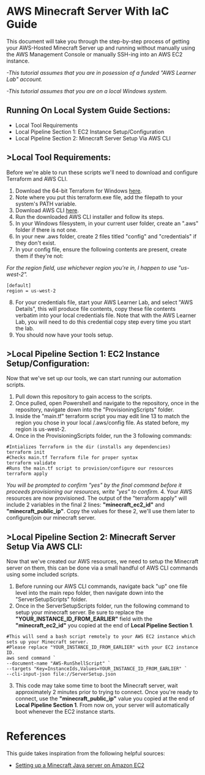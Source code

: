 # AWS Minecraft Server With IaC Guide

This document will take you through the step-by-step process of getting your AWS-Hosted Minecraft Server up and running without manually using the AWS Management Console or manually SSH-ing into an AWS EC2 instance. 

_-This tutorial assumes that you are in posession of a funded "AWS Learner Lab" account._

_-This tutorial assumes that you are on a local Windows system._

## Running On Local System Guide Sections:
- Local Tool Requirements
- Local Pipeline Section 1: EC2 Instance Setup/Configuration
- Local Pipeline Section 2: Minecraft Server Setup Via AWS CLI

## >Local Tool Requirements:

Before we're able to run these scripts we'll need to download and configure Terraform and AWS CLI.

1. Download the 64-bit Terraform for Windows [here](https://releases.hashicorp.com/terraform/1.12.1/terraform_1.12.1_windows_amd64.zip).
2. Note where you put this terraform.exe file, add the filepath to your system's PATH variable.
3. Download AWS CLI [here](https://awscli.amazonaws.com/AWSCLIV2.msi).
4. Run the downloaded AWS CLI installer and follow its steps.
5. In your Windows filesystem, in your current user folder, create an ".aws" folder if there is not one.
6. In your new .aws folder, create 2 files titled "config" and "credentials" if they don't exist.
7. In your config file, ensure the following contents are present, create them if they're not:

_For the region field, use whichever region you're in, I happen to use "us-west-2"._
```
[default]
region = us-west-2
```

8. For your credentials file, start your AWS Learner Lab, and select "AWS Details", this will produce file contents, copy these file contents verbatim into your local credentials file. Note that with the AWS Learner Lab, you will need to do this credential copy step every time you start the lab.
9. You should now have your tools setup.

## >Local Pipeline Section 1: EC2 Instance Setup/Configuration:

Now that we've set up our tools, we can start running our automation scripts.

1. Pull down this repository to gain access to the scripts.
2. Once pulled, open Powershell and navigate to the repository, once in the repository, navigate down into the "ProvisioningScripts" folder.
3. Inside the "main.tf" terraform script you may edit line 13 to match the region you chose in your local /.aws/config file. As stated before, my region is us-west-2.
4. Once in the ProvisioningScripts folder, run the 3 following commands:
```
#Intializes Terraform in the dir (installs any dependencies)
terraform init
#Checks main.tf Terraform file for proper syntax
terraform validate
#Runs the main.tf script to provision/configure our resources
terraform apply
```
_You will be prompted to confirm "yes" by the final command before it proceeds provisioning our resources, write "yes" to confirm._
4. Your AWS resources are now provisioned. The output of the "terraform apply" will include 2 variables in the final 2 lines: **"minecraft\_ec2\_id"** and **"minecraft\_public\_ip"**. Copy the values for these 2, we'll use them later to configure/join our minecraft server.

## >Local Pipeline Section 2: Minecraft Server Setup Via AWS CLI:

Now that we've created our AWS resources, we need to setup the Minecraft server on them, this can be done via a small handful of AWS CLI commands using some included scripts.

1. Before running our AWS CLI commands, navigate back "up" one file level into the main repo folder, then navigate down into the "ServerSetupScripts" folder.
2. Once in the ServerSetupScripts folder, run the following command to setup your minecraft server. Be sure to replace the **"YOUR\_INSTANCE\_ID\_FROM\_EARLIER"** field with the **"minecraft\_ec2\_id"** you copied at the end of **Local Pipeline Section 1**.
```
#This will send a bash script remotely to your AWS EC2 instance which sets up your Minecraft server.
#Please replace "YOUR_INSTANCE_ID_FROM_EARLIER" with your EC2 instance ID.
aws send command `
--document-name "AWS-RunShellScript" `
--targets "Key=InstanceIds,Values=YOUR_INSTANCE_ID_FROM_EARLIER" `
--cli-input-json file://ServerSetup.json

```
3. This code may take some time to boot the Minecraft server, wait approximately 2 minutes prior to trying to connect. Once you're ready to connect, use the **"minecraft\_public\_ip"** value you copied at the end of **Local Pipeline Section 1**. From now on, your server will automatically boot whenever the EC2 instance starts.

# References
This guide takes inspiration from the following helpful sources:
- [Setting up a Minecraft Java server on Amazon EC2](https://aws.amazon.com/blogs/gametech/setting-up-a-minecraft-java-server-on-amazon-ec2/)
